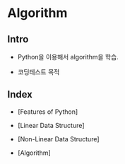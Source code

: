 # Algorithm

## Intro

- Python을 이용해서 algorithm을 학습.

- 코딩테스트 목적

## Index

- [Features of Python]

- [Linear Data Structure]

- [Non-Linear Data Structure]

- [Algorithm]